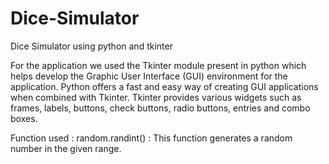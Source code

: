 # Dice-Simulator
Dice Simulator using python and tkinter

For the application we used the Tkinter module present in python which helps develop the Graphic User Interface (GUI) environment for the application. Python offers a fast and easy way of creating GUI applications when combined with Tkinter. Tkinter provides various widgets such as frames, labels, buttons, check buttons, radio buttons, entries and combo boxes.

Function used : random.randint() : This function generates a random number in the given range.
